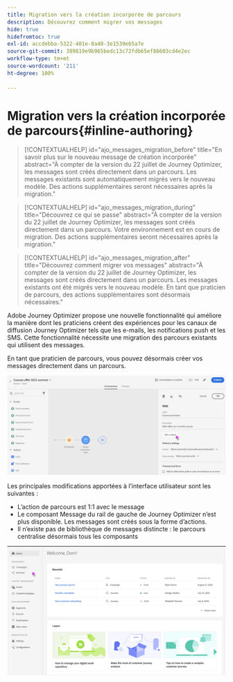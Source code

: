```yaml
---
title: Migration vers la création incorporée de parcours
description: Découvrez comment migrer vos messages
hide: true
hidefromtoc: true
exl-id: accdebba-5322-401e-8a40-3e1539e65a7e
source-git-commit: 389819e9b965bedc13c72fdb65ef86603cd4e2ec
workflow-type: tm+mt
source-wordcount: '211'
ht-degree: 100%

---
```


# Migration vers la création incorporée de parcours{#inline-authoring}


>[!CONTEXTUALHELP]
>id="ajo_messages_migration_before"
>title="En savoir plus sur le nouveau message de création incorporée"
>abstract="À compter de la version du 22 juillet de Journey Optimizer, les messages sont créés directement dans un parcours. Les messages existants sont automatiquement migrés vers le nouveau modèle. Des actions supplémentaires seront nécessaires après la migration."

>[!CONTEXTUALHELP]
>id="ajo_messages_migration_during"
>title="Découvrez ce qui se passe"
>abstract="À compter de la version du 22 juillet de Journey Optimizer, les messages sont créés directement dans un parcours. Votre environnement est en cours de migration. Des actions supplémentaires seront nécessaires après la migration."


>[!CONTEXTUALHELP]
>id="ajo_messages_migration_after"
>title="Découvrez comment migrer vos messages"
>abstract="À compter de la version du 22 juillet de Journey Optimizer, les messages sont créés directement dans un parcours. Les messages existants ont été migrés vers le nouveau modèle. En tant que praticien de parcours, des actions supplémentaires sont désormais nécessaires."


Adobe Journey Optimizer propose une nouvelle fonctionnalité qui améliore la manière dont les praticiens créent des expériences pour les canaux de diffusion Journey Optimizer tels que les e-mails, les notifications push et les SMS. Cette fonctionnalité nécessite une migration des parcours existants qui utilisent des messages.

En tant que praticien de parcours, vous pouvez désormais créer vos messages directement dans un parcours.

![](assets/inline-message.png)

Les principales modifications apportées à l’interface utilisateur sont les suivantes :

* L’action de parcours est 1:1 avec le message
* Le composant Message du rail de gauche de Journey Optimizer n’est plus disponible. Les messages sont créés sous la forme d’actions.
* Il n’existe pas de bibliothèque de messages distincte : le parcours centralise désormais tous les composants

![](assets/updated-left-rail.png)
